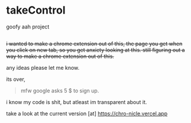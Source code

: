 # takeControl
goofy aah project

##
~~i wanted to make a chrome extension out of this, the page you get when you click on new tab, so you get anxiety looking at this. still figuring out a way to make a chrome extension out of this.~~

any ideas please let me know.

its over, 
> mfw google asks 5 $ to sign up.

i know my code is shit, but atleast im transparent about it.

take a look at the current version [at] https://chro-nicle.vercel.app



